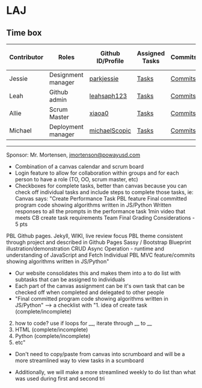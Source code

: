 # LAJ

## Time box
|Contributor|Roles|Github ID/Profile|Assigned Tasks|Commits|Pair Journal|Individual Github Pages|
|------|--------|---------------------------|-----|--------|-----------------------------------|-----------------------------------|
|Jessie|Designment manager|[parkjessie](https://github.com/parkjessie)|[Tasks](https://github.com/parkjessie/LAJ/issues/parkjessie)|[Commits](https://github.com/parkjessie/LAJ/commit/d87734489af2cbf2f577893d20521df5d4be8cc8)|[Jessie Journal](https://github.com/parkjessie/LAJ/wiki/Jessie's-CB-Journal)|[Github Pages](https://parkjessie.github.io/New-repo/)
|Leah|Github admin|[leahsaph123](https://github.com/parkjessie/LAJ/commit/a505c2773b87f63aec1764719bd37e5f4b6031bb)|[Tasks](https://github.com/parkjessie/LAJ/issues/assigned/leahsaph123)|[Commits](https://github.com/parkjessie/LAJ/commits?author=leahsaph123)|[Leah's Journal](https://leahsaph123.github.io/tri3_individ/CBnotes)|[Github Pages](https://leahsaph123.github.io/tri3_individ/)
|Allie|Scrum Master|[xiaoa0](https://github.com/xiaoa0)|[Tasks](https://github.com/parkjessie/LAJ/issues/assigned/xiaoa0)|[Commits](https://github.com/parkjessie/LAJ/commits?author=xiaoa0)|[Allie's Journal](https://docs.google.com/document/d/1huWsfI7-3COuK45SiUF5_T3DFpNmcoGLhiiLbFigpsU/edit)|[Github Pages](https://xiaoa0.github.io/Data-Structures/)
|Michael|Deployment manager|[michaelScopic](https://github.com/michaelScopic)|[Tasks](https://github.com/parkjessie/LAJ/issues/assigned/michaelScopic)|[Commits](https://github.com/parkjessie/LAJ/commits?author=michaelScopic)|[Michael's Journal]()|
***
Sponsor: Mr. Mortensen, jmortenson@powayusd.com

- Combination of a canvas calendar and scrum board
- Login feature to allow for collaboration within groups and for each person to have a role (TO, OO, scrum master, etc)
- Checkboxes for complete tasks, better than canvas because you can check off individual tasks and  include steps to complete those tasks, ie: 
Canvas says: 
"Create Performance Task PBL feature
Final committed program code showing algorithms written in JS/Python
Written responses to all the prompts in the performance task
1min video that meets CB create task requirements
Team Final Grading Considerations - 5 pts

PBL Github pages. Jekyll, WIKI, live review focus
PBL theme consistent through project and described in Github Pages
Sassy / Bootstrap
Blueprint illustration/demonstration
CRUD Async Operation - runtime and understanding of JavaScript and Fetch
Individual PBL MVC feature/commits showing algorithms written in JS/Python"

- Our website consolidates this and makes them into a to do list with subtasks that can be assigned to individuals
- Each part of the canvas assignment  can be it's own task that can be checked off when completed and delegated to other people
- "Final committed program code showing algorithms written in JS/Python" --> 
a checklist with
"1. idea of create task (complete/incomplete)
2. how to code? use if loops for __, iterate through __ to __
3. HTML (complete/incomplete)
4. Python (complete/incomplete)
5. etc"

- Don't need to copy/paste from canvas into scrumboard and will be a more streamlined way to view tasks in a scumboard

- Additionally, we will make a more streamlined weekly to do list than what was used during first and second tri
